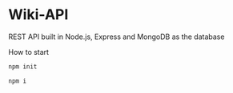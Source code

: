 # Wiki-API

REST API built in Node.js, Express and MongoDB as the database

How to start 
```bash
npm init
```
```bash
npm i
```
